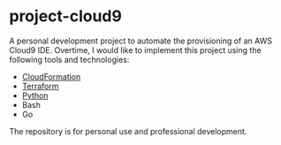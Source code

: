 # project-cloud9
A personal development project to automate the provisioning of an AWS Cloud9 IDE.  Overtime, I would like to implement this project using the following tools and technologies:
* [CloudFormation](cloudformation/)
* [Terraform](terraform/)
* [Python](python/)
* Bash
* Go

The repository is for personal use and professional development.
